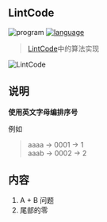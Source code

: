 ## LintCode

![program](https://img.shields.io/badge/program-java-ff69b4.svg)
[![language](https://img.shields.io/badge/language-English-blue.svg)](src/main/java/lintcode/README.md)

> [LintCode](https://www.lintcode.com/)中的算法实现

![LintCode](http://p68i1i2cw.bkt.clouddn.com/LintCode.gif)

## 说明

**使用英文字母编排序号**

例如 <br>
> aaaa -> 0001 -> 1 <br>
> aaab -> 0002 -> 2 <br>


## 内容

1. A + B 问题
2. 尾部的零
